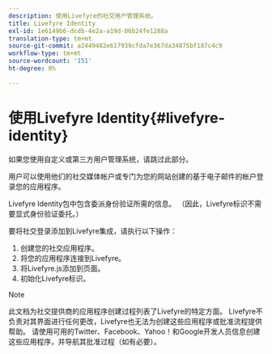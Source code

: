 ```yaml
---
description: 使用Livefyre的社交用户管理系统。
title: Livefyre Identity
exl-id: 1e6149b6-dcdb-4e2a-a19d-06b24fe1288a
translation-type: tm+mt
source-git-commit: a2449482e617939cfda7e367da34875bf187c4c9
workflow-type: tm+mt
source-wordcount: '151'
ht-degree: 0%

---
```


# 使用Livefyre Identity{#livefyre-identity}

如果您使用自定义或第三方用户管理系统，请跳过此部分。

用户可以使用他们的社交媒体帐户或专门为您的网站创建的基于电子邮件的帐户登录您的应用程序。

Livefyre Identity包中包含委派身份验证所需的信息。 （因此，Livefyre标识不需要显式身份验证委托。）

要将社交登录添加到Livefyre集成，请执行以下操作：

1. 创建您的社交应用程序。
1. 将您的应用程序连接到Livefyre。
1. 将Livefyre.js添加到页面。
1. 初始化Livefyre标识。

>[!NOTE]
>
>此文档为社交提供商的应用程序创建过程列表了Livefyre的特定方面。 Livefyre不负责对其界面进行任何更改，Livefyre也无法为创建这些应用程序或批准流程提供帮助。 请使用可用的Twitter、Facebook、Yahoo！和Google开发人员信息创建这些应用程序，并导航其批准过程（如有必要）。
